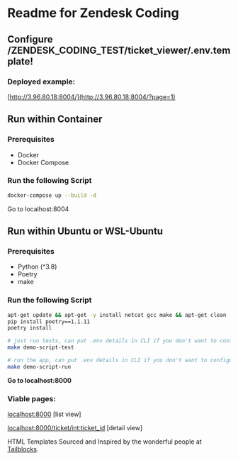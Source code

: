 # Readme for Zendesk Coding

## Configure /ZENDESK_CODING_TEST/ticket_viewer/.env.template!

### Deployed example:

[http://3.96.80.18:8004/](http://3.96.80.18:8004/?page=1)

## Run within Container

### Prerequisites

- Docker
- Docker Compose

### Run the following Script

```bash
docker-compose up --build -d
```

Go to localhost:8004

## Run within Ubuntu or WSL-Ubuntu

### Prerequisites

- Python (^3.8)
- Poetry
- make

### Run the following Script

```bash
apt-get update && apt-get -y install netcat gcc make && apt-get clean
pip install poetry==1.1.11
poetry install

# just run tests, can put .env details in CLI if you don't want to configure it.
make demo-script-test

# run the app, can put .env details in CLI if you don't want to configure it.
make demo-script-run
```

**Go to localhost:8000**

### Viable pages:

[localhost:8000](http://localhost:8000) [list view]

[localhost:8000/ticket/<int:ticket_id>](http://localhost:8000/ticket/<int:ticket_id>) [detail view]

HTML Templates Sourced and Inspired by the wonderful people at [Tailblocks](https://web.archive.org/web/20211115132515/https://tailblocks.cc/).

```bash

```